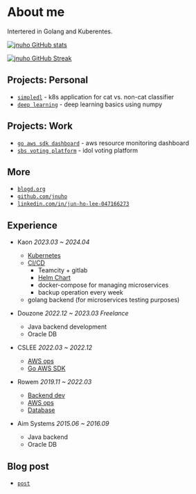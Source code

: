 # About me

Intertered in Golang and Kuberentes.

[![jnuho GitHub stats](https://github-readme-stats.vercel.app/api?username=jnuho&show_icons=true&rank_icon=percentile&show=reviews,prs_merged,prs_merged_percentage)](https://github.com/jnuho)

[![jnuho GitHub Streak](https://streak-stats.demolab.com?user=jnuho&theme=github-light)](https://github.com/jnuho)

## Projects: Personal

- [`simpledl`](https://blogd.org/projects/) - k8s application for cat vs. non-cat classifier
- [`deep learning`](https://github.com/jnuho/deeplearning.ai) - deep learning basics using numpy

## Projects: Work

- [`go aws sdk dashboard`](projects/goproject) - aws resource monitoring dashboard
- [`sbs voting platform`](projects/voting) - idol voting platform


## More

- <a href="https://blogd.org" target="_blank">`blogd.org`</a>
- <a href="https://github.com/jnuho" target="_blank">`github.com/jnuho`</a>
- <a href="https://www.linkedin.com/in/jun-ho-lee-047166273/" target="_blank">`linkedin.com/in/jun-ho-lee-047166273`</a>


## Experience

- Kaon <i>2023.03 ~ 2024.04 </i>
  - [Kubernetes](https://jnuho.github.io/project/2024/06/02/simpledl.html)
  - [CI/CD](https://jnuho.github.io/articles/cicd)
    - Teamcity + gitlab
    - [Helm Chart](https://jnuho.github.io/articles/helm.pdf)
    - docker-compose for managing microservices
    - backup operation every week
  - golang backend (for microservices testing purposes)

- Douzone <i>2022.12 ~ 2023.03 Freelance</i>
  - Java backend development
  - Oracle DB

- CSLEE <i>2022.03 ~ 2022.12 </i>
  - [AWS ops](https://jnuho.github.io/articles/doc_aws_cli)
  - [Go AWS SDK](https://jnuho.github.io/articles/doc_goproject_kor)

- Rowem <i>2019.11 ~ 2022.03 </i>
  - [Backend dev](https://jnuho.github.io/articles/doc_rm_spring)
  - [AWS ops](https://jnuho.github.io/articles/elasticache_team)
  - [Database](https://jnuho.github.io/articles/doc_rm_database)

- Aim Systems <i>2015.06 ~ 2016.09 </i>
  - Java backend
  - Oracle DB


## Blog post

* [`post`](post)

